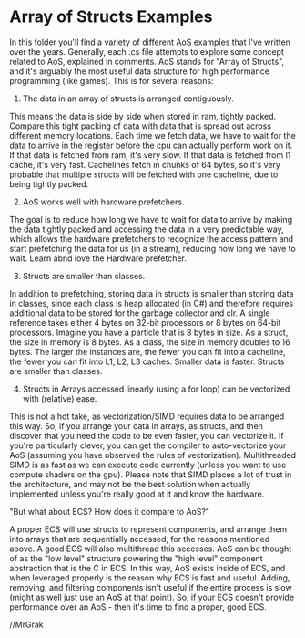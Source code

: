 # Array of Structs Examples

In this folder you'll find a variety of different AoS examples that I've written over the years. Generally, each .cs file attempts to explore some concept related to AoS, explained in comments. AoS stands for "Array of Structs", and it's arguably the most useful data structure for high performance programming (like games). This is for several reasons:

1. The data in an array of structs is arranged contiguously. 

This means the data is side by side when stored in ram, tightly packed. Compare this tight packing of data with data that is spread out across different memory locations. Each time we fetch data, we have to wait for the data to arrive in the register before the cpu can actually perform work on it. If that data is fetched from ram, it's very slow. If that data is fetched from l1 cache, it's very fast. Cachelines fetch in chunks of 64 bytes, so it's very probable that multiple structs will be fetched with one cacheline, due to being tightly packed.

2. AoS works well with hardware prefetchers.

The goal is to reduce how long we have to wait for data to arrive by making the data tightly packed and accessing the data in a very predictable way, which allows the hardware prefetchers to recognize the access pattern and start prefetching the data for us (in a stream), reducing how long we have to wait. Learn abnd love the Hardware prefetcher.

3. Structs are smaller than classes.

In addition to prefetching, storing data in structs is smaller than storing data in classes, since each class is heap allocated (in C#) and therefore requires additional data to be stored for the garbage collector and clr. A single reference takes either 4 bytes on 32-bit processors or 8 bytes on 64-bit processors. Imagine you have a particle that is 8 bytes in size. As a struct, the size in memory is 8 bytes. As a class, the size in memory doubles to 16 bytes. The larger the instances are, the fewer you can fit into a cacheline, the fewer you can fit into L1, L2, L3 caches. Smaller data is faster. Structs are smaller than classes.

4. Structs in Arrays accessed linearly (using a for loop) can be vectorized with (relative) ease.

This is not a hot take, as vectorization/SIMD requires data to be arranged this way. So, if you arrange your data in arrays, as structs, and then discover that you need the code to be even faster, you can vectorize it. If you're particularly clever, you can get the compiler to auto-vectorize your AoS (assuming you have observed the rules of vectorization). Multithreaded SIMD is as fast as we can execute code currently (unless you want to use compute shaders on the gpu). Please note that SIMD places a lot of trust in the architecture, and may not be the best solution when actually implemented unless you're really good at it and know the hardware.

"But what about ECS? How does it compare to AoS?"

A proper ECS will use structs to represent components, and arrange them into arrays that are sequentially accessed, for the reasons mentioned above. A good ECS will also multithread this accesses. AoS can be thought of as the "low level" structure powering the "high level" component abstraction that is the C in ECS. In this way, AoS exists inside of ECS, and when leveraged properly is the reason why ECS is fast and useful. Adding, removing, and filtering components isn't useful if the entire process is slow (might as well just use an AoS at that point). So, if your ECS doesn't provide performance over an AoS - then it's time to find a proper, good ECS. 

//MrGrak	
	